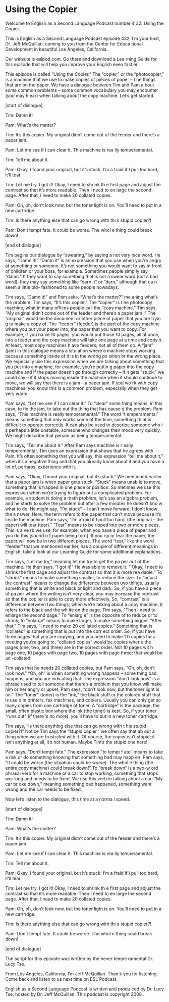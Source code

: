 # Using the Copier

Welcome to English as a Second Language Podcast number 4 32: Using the Copier. 

This is English as a Second Language Podcast episode 432.  I’m your host, Dr. Jeff McQuillan, coming to you from the Center for Educa tional Development in beautiful Los Angeles, California. 

Our website is eslpod.com.  Go there and download a Lea rning Guide for this episode that will help you improve your English even fast er. 

This episode is called “Using the Copier.”  The “copier,”  or the “photocopier,” is a machine that we use to make copies of pieces of paper – t he things that are on the paper.  We have a dialogue between Tim and Pam a bout some common problems – some common vocabulary you may encounter (you may h ear) when talking about the copy machine.  Let’s get started. 

[start of dialogue] 

Tim:  Damn it!   

Pam:  What’s the matter? 

Tim:  It’s this copier.  My original didn’t come out of the feeder and there’s a paper jam.   

Pam:  Let me see if I can clear it.  This machine is rea lly temperamental.   

Tim:  Tell me about it.   

Pam:  Okay, I found your original, but it’s stuck.  I’m a fraid if I pull too hard, it’ll tear.   

Tim:  Let me try.  I got it!  Okay, I need to shrink th e first page and adjust the contrast so that it’s more readable.  Then I need to en large the second page. After that, I need to make 20 collated copies. 

Pam:  Oh, oh, don’t look now, but the toner light is on.  You’ll need to put in a new cartridge. 

 Tim:  Is there anything else that can go wrong with thi s stupid copier?!   

Pam:  Don’t tempt fate.  It could be worse.  The whol e thing could break down! 

[end of dialogue] 

Tim begins our dialogue by “swearing,” by saying a not very nice word.  He says, “Damn it!”  “Damn it” is an expression that you use when you’re angry at something or someone.  It’s not something you would want  to say in front of children or your boss, for example.  Sometimes people simp ly say “damn.”  If they want to say something that is not a swear word (not a bad word), they may say something like “darn it” or “darn,” although that ca n seem a little old- fashioned to some people nowadays.   

Tim says, “Damn it!” and Pam asks, “What’s the matter?” me aning what’s the problem.  Tim says, “It’s this copier.”  The “copier” is t he photocopy machine, what in many offices people call the “copy machine.”  Tim  says, “My original didn’t come out of the feeder and there’s a paper jam .”  The “original” would be the document or other piece of paper that you are tryin g to make a copy of.  The “feeder” (feeder) is the part of the copy machine where  you put your paper into, the paper that you want to copy.  For example, if you ha ve 10 pages, you would put those 10 pages, all at once, into a feeder and the  copy machine will take one page at a time and copy it.  At least, most copy machines h ave feeders; not all of them do.  A “jam” (jam) in this dialogue means a situ ation where a machine stops working because something inside of it is in the wrong po sition or the wrong place.  We especially use this expression when we are talking  about something that you put into a machine, for example, you’re puttin g paper into the copy machine and if the paper doesn’t go through correctly – if it gets “stuck,” we could say – if it stops moving inside the machine when it should continue to move, we will say that there is a jam – a paper jam.  If you wo rk with copy machines, you know this is a common problem, especially when they get very  warm. 

Pam says, “Let me see if I can clear it.”  To “clear” some thing means, in this case, to fix the jam, to take out the thing that has cause d the problem.  Pam says, “This machine is really temperamental.”  The word “t emperamental” means something that only works some of the time, something th at is difficult to operate correctly.  It can also be used to describe someone who i s perhaps a little unstable, someone who changes their mood very quickly.  We might describe that person as being temperamental.   

 Tim says, “Tell me about it.”  After Pam says machine is r eally temperamental, Tim uses an expression that shows that he agrees with Pam.  It’s often something that you will say, this expression “tell me about  it,” when it’s a negative thing and that you already know about it and you have a  lot of, perhaps, experience with it. 

Pam says, “Okay, I found your original, but it’s stuck.”  We  mentioned earlier that a paper jam is when paper gets stuck.  “Stuck” means unab le to move, something that is trapped in one place or position.  So metimes we use this expression when we’re trying to figure out a complicated  problem.  For example, a student is doing a math problem, let’s say an algebra  problem, and he starts to solve the problem but after a few minutes he doesn’t kno w what to do.  He might say, “I’m stuck” – I can’t move forward, I don’t know the a nswer.  Here, the term refers to the paper that can’t move because it’s inside  the machine.  Pam says, “I’m afraid if I pull too hard, (the original – the  paper) will tear (tear).”  “Tear” means to be ripped into two or more pieces.  This is a ve rb we use, for example, when you have a piece of paper and you do this [sound o f paper being torn].  If you rip or tear the paper, the paper will now be in two different pieces.  The word “tear,” like the word “feeder” that we mentioned ear lier, has a couple of different meanings in English; take a look at our Learning Guide for some additional explanations. 

Tim says, “Let me try,” meaning let me try to get the pa per out of the machine. He then says, “I got it!”  He was able to remove it.  “ Okay, I need to shrink the first page and adjust the contrast so that it is more rea dable.”  To “shrink” means to make something smaller, to reduce the size.  To “adjust  the contrast” means to change the difference between two things, usually someth ing that is white and black or light and dark.  So, if you have a piece of pa per where the writing isn’t very clear, you may increase the contrast so that the cop ier is able to copy more effectively.  So, “contrast” is a difference between two  things; when we’re talking about a copy machine, it refers to the black and the wh ite on the page.  Tim says, “Then I need to enlarge the second page.”  To “enlarg e” is the opposite of to reduce or to shrink; to “enlarge” means to make larger,  to make something bigger.  “After that,” Tim says, “I need to make 20 col lated copies.”  Something that is “collated” is something that is put into the corr ect order.  So, if you have three pages that you are copying, and you need to make 1 0 copies for a meeting you’re going to, “collated copies” would be copies wher e the pages (one, two, and three) are in the correct order.  Not 10 pages wit h page one, 10 pages with page two, 10 pages with page three; that would be un -collated. 

 Tim says that he needs 20 collated copies, but Pam says, “Oh,  oh, don’t look now.”  “Oh, oh” is when something wrong happens – some thing bad happens, and you are indicating that.  The expression “don’t look now” is a phrase used to tell someone that there’s a problem that you know will  make him or her angry or upset.  Pam says, “don’t look now, but the toner light is on.”  The “toner” (toner) is the “ink,” the black stuff or the colored stuff that is use d in printers, fax machines, and copiers.  Usually you can only get so many copies from one  cartridge of toner.  A “cartridge” is the package, the small, often plastic box where the ink (the toner) is kept.  So, if your toner “runs out” (if there ’s no more), you’ll have to put in a new toner cartridge. 

Tim says, “Is there anything else that can go wrong with t his stupid copier?!” Notice Tim says the “stupid copier,” we often say that ab out a thing when we are frustrated with it.  Of course, the copier isn’t stupid; it isn’t anything at all, it’s not human.  Maybe Tim’s the stupid one here! 

Pam says, “Don’t tempt fate.”  The expression “to tempt f ate” means to take a risk or do something knowing that something bad may happ en.  Pam says, “It could be worse (the situation could be worse).  The whol e thing (the entire copy machine) could break down!”  To “break down” is a two-w ord phrasal verb for a machine or a car to stop working, something that stops wor king and needs to be fixed.  We use this verb in talking about a car: “My car br oke down,” meaning something bad happened, something went wrong and the car needs to be fixed. 

Now let’s listen to the dialogue, this time at a norma l speed. 

[start of dialogue] 

Tim:  Damn it!   

Pam:  What’s the matter? 

Tim:  It’s this copier.  My original didn’t come out of the feeder and there’s a paper jam.   

Pam:  Let me see if I can clear it.  This machine is rea lly temperamental.   

Tim:  Tell me about it.   

Pam:  Okay, I found your original, but it’s stuck.  I’m a fraid if I pull too hard, it’ll tear.    

 Tim:  Let me try.  I got it!  Okay, I need to shrink th e first page and adjust the contrast so that it’s more readable.  Then I need to en large the second page. After that, I need to make 20 collated copies. 

Pam:  Oh, oh, don’t look now, but the toner light is on.  You’ll need to put in a new cartridge. 

Tim:  Is there anything else that can go wrong with thi s stupid copier?!   

Pam:  Don’t tempt fate.  It could be worse.  The whol e thing could break down! 

[end of dialogue] 

The script for this episode was written by the never tempe ramental Dr. Lucy Tse.   

From Los Angeles, California, I’m Jeff McQuillan.  Than k you for listening.  Come back and listen to us next time on ESL Podcast. 

English as a Second Language Podcast is written and produ ced by Dr. Lucy Tse, hosted by Dr. Jeff McQuillan.  This podcast is copyright 2008 .

